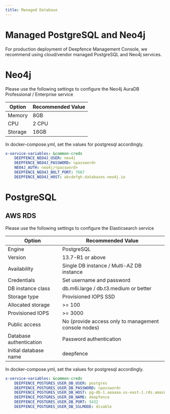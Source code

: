 ```yaml
---
title: Managed Database
---
```


# Managed PostgreSQL and Neo4j

For production deployment of Deepfence Management Console, we recommend using cloud/vendor managed PostgreSQL and Neo4j services.

# Neo4j

Please use the following settings to configure the Neo4j AuraDB Professional / Enterprise service

| Option  | Recommended Value |
|---------|-------------------|
| Memory  | 8GB               |
| CPU     | 2 CPU             |
| Storage | 16GB              |

In docker-compose.yml, set the values for postgresql accordingly.
```yaml
x-service-variables: &common-creds
    DEEPFENCE_NEO4J_USER: neo4j
    DEEPFENCE_NEO4J_PASSWORD: <password>
    NEO4J_AUTH: neo4j/<password>
    DEEPFENCE_NEO4J_BOLT_PORT: 7687
    DEEPFENCE_NEO4J_HOST: abcdefgh.databases.neo4j.io
```

# PostgreSQL

## AWS RDS

Please use the following settings to configure the Elasticsearch service

| Option                  | Recommended Value                                    |
|-------------------------|------------------------------------------------------|
| Engine                  | PostgreSQL                                           |
| Version                 | 13.7-R1 or above                                     |
| Availability            | Single DB instance / Multi-AZ DB instance            |
| Credentials             | Set username and password                            |
| DB instance class       | db.m6i.large / db.t3.medium or better                |
| Storage type            | Provisioned IOPS SSD                                 |
| Allocated storage       | >= 100                                               |
| Provisioned IOPS        | >= 3000                                              |
| Public access           | No (provide access only to management console nodes) |
| Database authentication | Password authentication                              |
| Initial database name   | deepfence                                            |

In docker-compose.yml, set the values for postgresql accordingly.
```yaml
x-service-variables: &common-creds
    DEEPFENCE_POSTGRES_USER_DB_USER: postgres
    DEEPFENCE_POSTGRES_USER_DB_PASSWORD: <password>
    DEEPFENCE_POSTGRES_USER_DB_HOST: pg-db-1.aaaaaa.us-east-1.rds.amazonaws.com
    DEEPFENCE_POSTGRES_USER_DB_NAME: deepfence
    DEEPFENCE_POSTGRES_USER_DB_PORT: 5432
    DEEPFENCE_POSTGRES_USER_DB_SSLMODE: disable
```